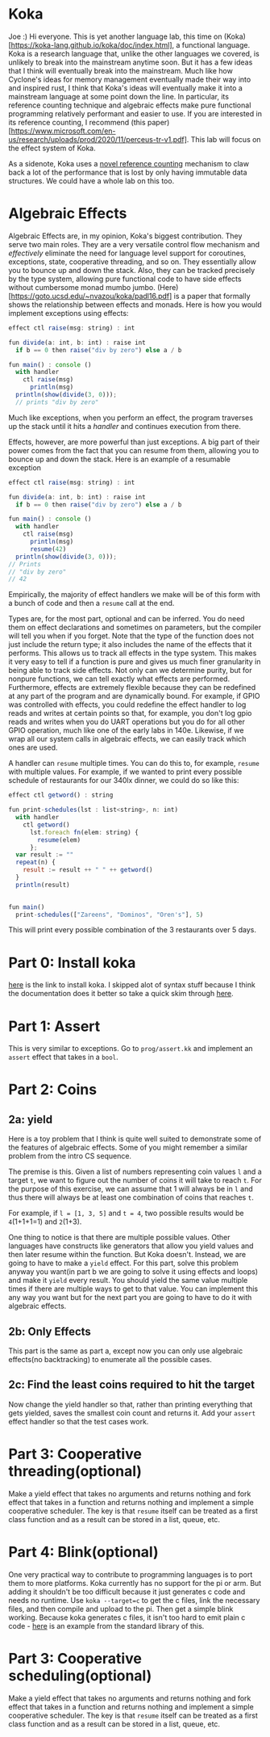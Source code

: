 # Koka
Joe :)
Hi everyone. This is yet another language lab, this time on (Koka)[https://koka-lang.github.io/koka/doc/index.html], a functional language. Koka is a research language that, unlike the other languages we covered, is unlikely to break into the mainstream anytime soon. But it has a few ideas that I think will eventually break into the mainstream. Much like how Cyclone's ideas for memory management eventually made their way into and inspired rust, I think that Koka's ideas will eventually make it into a mainstream language at some point down the line. In particular, its reference counting technique and algebraic effects make pure functional programming relatively performant and easier to use. If you are interested in its reference counting, I recommend (this paper)[https://www.microsoft.com/en-us/research/uploads/prod/2020/11/perceus-tr-v1.pdf]. This lab will focus on the effect system of Koka.

As a sidenote, Koka uses a [novel reference counting](https://dl.acm.org/doi/pdf/10.1145/3453483.3454032) mechanism to claw back a lot of the performance that is lost by only having immutable data structures. We could have a whole lab on this too.

# Algebraic Effects
Algebraic Effects are, in my opinion, Koka's biggest contribution. They serve two main roles. They are a very versatile control flow mechanism and *effectively* eliminate the need for language level support for coroutines, exceptions, state, cooperative threading, and so on. They essentially allow you to bounce up and down the stack. Also, they can be tracked precisely by the type system, allowing pure functional code to have side effects without cumbersome monad mumbo jumbo. (Here)[https://goto.ucsd.edu/~nvazou/koka/padl16.pdf] is a paper that formally shows the relationship between effects and monads. Here is how you would implement exceptions using effects:

``` js
effect ctl raise(msg: string) : int

fun divide(a: int, b: int) : raise int
  if b == 0 then raise("div by zero") else a / b

fun main() : console ()
  with handler
    ctl raise(msg)
      println(msg)
  println(show(divide(3, 0)));
  // prints "div by zero"
```

Much like exceptions, when you perform an effect, the program traverses up the stack until it hits a *handler* and continues execution from there. 

Effects, however, are more powerful than just exceptions. A big part of their power comes from the fact that you can resume from them, allowing you to bounce up and down the stack. Here is an example of a resumable exception

```js
effect ctl raise(msg: string) : int

fun divide(a: int, b: int) : raise int
  if b == 0 then raise("div by zero") else a / b

fun main() : console ()
  with handler
    ctl raise(msg)
      println(msg)
      resume(42)
  println(show(divide(3, 0)));
// Prints 
// "div by zero"
// 42
```

Empirically, the majority of effect handlers we make will be of this form with a bunch of code and then a `resume` call at the end.

Types are, for the most part, optional and can be inferred. You do need them on effect declarations and sometimes on parameters, but the compiler will tell you when if you forget. Note that the type of the function does not just include the return type; it also includes the name of the effects that it performs. This allows us to track all effects in the type system. This makes it very easy to tell if a function is pure and gives us much finer granularity in being able to track side effects. Not only can we determine purity, but for nonpure functions, we can tell exactly what effects are performed. Furthermore, effects are extremely flexible because they can be redefined at any part of the program and are dynamically bound. For example, if GPIO was controlled with effects, you could redefine the effect handler to log reads and writes at certain points so that, for example, you don't log gpio reads and writes when you do UART operations but you do for all other GPIO operation, much like one of the early labs in 140e. Likewise, if we wrap all our system calls in algebraic effects, we can easily track which ones are used.

A handler can `resume` multiple times. You can do this to, for example, `resume` with multiple values. For example, if we wanted to print every possible schedule of restaurants for our 340lx dinner, we could do so like this:
```js
effect ctl getword() : string

fun print-schedules(lst : list<string>, n: int)
  with handler
    ctl getword()
      lst.foreach fn(elem: string) {
        resume(elem)
      };
  var result := ""
  repeat(n) {
    result := result ++ " " ++ getword()
  }
  println(result)

      
fun main()
  print-schedules(["Zareens", "Dominos", "Oren's"], 5)
```

This will print every possible combination of the 3 restaurants over 5 days.



# Part 0: Install koka
[here](https://koka-lang.github.io/koka/doc/index.html#install) is the link to install koka. I skipped alot of syntax stuff because I think the documentation does it better so take a quick skim through [here](https://koka-lang.github.io/koka/doc/book.html).

# Part 1: Assert
This is very similar to exceptions. Go to `prog/assert.kk` and implement an `assert` effect that takes in a `bool`. 

# Part 2: Coins

## 2a: yield
Here is a toy problem that I think is quite well suited to demonstrate some of the features of algebraic effects. Some of you might remember a similar problem from the intro CS sequence.

The premise is this. Given a list of numbers representing coin values `l` and a target `t`, we want to figure out the number of coins it will take to reach `t`. For the purpose of this exercise, we can assume that 1 will always be in `l` and thus there will always be at least one combination of coins that reaches `t`.

For example, if `l = [1, 3, 5]` and `t = 4`, two possible results would be `4`(1+1+1=1) and `2`(1+3).

One thing to notice is that there are multiple possible values. Other languages have constructs like generators that allow you yield values and then later resume within the function. But Koka doesn't. Instead, we are going to have to make a `yield` effect. For this part, solve this problem anyway you want(in part b we are going to solve it using effects and loops) and make it `yield` every result. You should yield the same value multiple times if there are multiple ways to get to that value. You can implement this any way you want but for the next part you are going to have to do it with algebraic effects. 

## 2b: Only Effects
This part is the same as part a, except now you can only use algebraic effects(no backtracking) to enumerate all the possible cases.

## 2c: Find the least coins required to hit the target
Now change the yield handler so that, rather than printing everything that gets yielded, saves the smallest coin count and returns it. Add your `assert` effect handler so that the test cases work.

# Part 3: Cooperative threading(optional)
Make a yield effect that takes no arguments and returns nothing and fork effect that takes in a function and returns nothing and implement a simple cooperative scheduler. The key is that `resume` itself can be treated as a first class function and as a result can be stored in a list, queue, etc.

# Part 4: Blink(optional)

One very practical way to contribute to programming languages is to port them to more platforms. Koka currently has no support for the pi or arm. But adding it shouldn't be too difficult because it just generates c code and needs no runtime. Use `koka --target=c` to get the c files, link the necessary files, and then compile and upload to the pi. Then get a simple blink working. Because koka generates c files, it isn't too hard to emit plain c code - [here](https://github.com/koka-lang/koka/blob/master/lib/std/text/regex.kk) is an example from the standard library of this.

# Part 3: Cooperative scheduling(optional)
Make a yield effect that takes no arguments and returns nothing and fork effect that takes in a function and returns nothing and implement a simple cooperative scheduler. The key is that `resume` itself can be treated as a first class function and as a result can be stored in a list, queue, etc.
